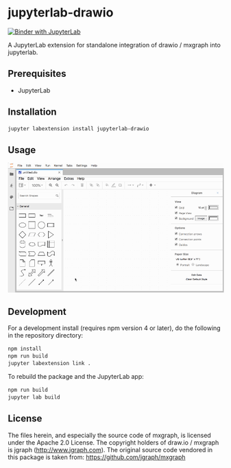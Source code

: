 # jupyterlab-drawio

[![Binder with JupyterLab](https://mybinder.org/badge_logo.svg)](http://mybinder.org/v2/gh/QuantStack/jupyterlab-drawio/master?urlpath=lab)


A JupyterLab extension for standalone integration of drawio / mxgraph into jupyterlab.

## Prerequisites

* JupyterLab

## Installation

```bash
jupyter labextension install jupyterlab-drawio
```

## Usage

![drawio-screencast](drawio.gif)

## Development

For a development install (requires npm version 4 or later), do the following in the repository directory:

```bash
npm install
npm run build
jupyter labextension link .
```

To rebuild the package and the JupyterLab app:

```bash
npm run build
jupyter lab build
```

## License

The files herein, and especially the source code of mxgraph, is licensed under the Apache 2.0 License.
The copyright holders of draw.io / mxgraph is jgraph (http://www.jgraph.com). The original source code
vendored in this package is taken from: https://github.com/jgraph/mxgraph 
